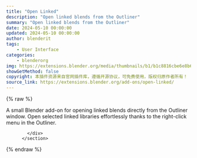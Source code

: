 ```yaml
---
title: "Open Linked"
description: "Open linked blends from the Outliner"
summary: "Open linked blends from the Outliner"
date: 2024-05-10 00:00:00
updated: 2024-05-10 00:00:00
author: blenderit
tags: 
    - User Interface
categories:
    - blenderorg
img: https://extensions.blender.org/media/thumbnails/b1/b1c8816cbe6e8b64839cdfb07c06ad31b86d2a93f75c29bf71c05415850c29d6_640x360.webp
showGetMethod: false
copyright: 本插件资源来自官网插件库，遵循开源协议，可免费使用，版权归原作者所有！
source_link: https://extensions.blender.org/add-ons/open-linked/
---
```


{% raw %}
<section id="about" class="mt-3">
            <div class="box style-rich-text">
              <p>A small Blender add-on for opening linked blends directly from the Outliner window. Open selected linked libraries effortlessly thanks to the right-click menu in the Outliner.</p>

            </div>
          </section>
<div style="display: none">blenderorg</div>
{% endraw %}